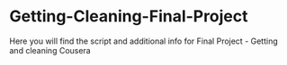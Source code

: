 # Getting-Cleaning-Final-Project
Here you will find the script and additional info for Final Project - Getting and cleaning Cousera 
